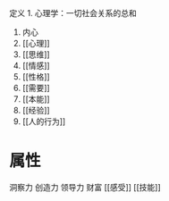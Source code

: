 定义
	1. 心理学：一切社会关系的总和
1. 内心
2. [[心理]]
3. [[思维]]
5. [[情感]]
6. [[性格]]
7. [[需要]]
8. [[本能]]
9. [[经验]]
10. [[人的行为]]


# 属性
洞察力
创造力
领导力
财富
[[感受]]
[[技能]]